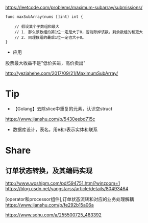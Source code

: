 



https://leetcode.com/problems/maximum-subarray/submissions/


```
func maxSubArray(nums []int) int {
    
    // 假设某个子数组和最大
    // 1. 那么该数组的第1位一定是大于0，否则除掉该数，剩余数组的和更大
    // 2. 同理数组的最后1位一定也大于0。
}
```

* 应用

股票最大收益不是"低价买进，高价卖出"

http://yeziahehe.com/2017/09/21/MaximumSubArray/



# Tip

* 【Golang】去除slice中重复的元素，认识空struct

https://www.jianshu.com/p/5430eebd715c

* 数据库设计，表名，用e和r表示实体和联系

# Share

## 订单状态转换，及其编码实现

http://www.woshipm.com/pd/594751.html?winzoom=1
https://blog.csdn.net/yangstarss/article/details/80493464

[operator和processor组件],订单状态流转和对应的业务处理解耦
https://www.jianshu.com/p/fe292b15a06a

https://www.sohu.com/a/255500725_483392

